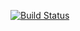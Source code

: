 [![Build Status](https://travis-ci.org/ACfma/CMEPDA_exam.svg?branch=main)](https://travis-ci.org/ACfma/CMEPDA_exam)
